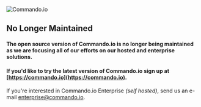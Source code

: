 ![Commando.io](https://static.commando.io/img/foo.png)

No Longer Maintained
---------------------------------------------

#### The open source version of Commando.io is no longer being maintained as we are focusing all of our efforts on our hosted and enterprise solutions.

#### If you'd like to try the latest version of Commando.io sign up at [https://commando.io](https://commando.io).

If you're interested in Commando.io Enterprise *(self hosted)*, send us an e-mail [enterprise@commando.io](mailto:enterprise@commando.io).
